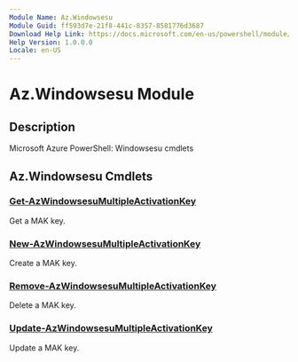 ```yaml
---
Module Name: Az.Windowsesu
Module Guid: ff593d7e-21f8-441c-8357-8581776d3687
Download Help Link: https://docs.microsoft.com/en-us/powershell/module/az.windowsesu
Help Version: 1.0.0.0
Locale: en-US
---
```


# Az.Windowsesu Module
## Description
Microsoft Azure PowerShell: Windowsesu cmdlets

## Az.Windowsesu Cmdlets
### [Get-AzWindowsesuMultipleActivationKey](Get-AzWindowsesuMultipleActivationKey.md)
Get a MAK key.

### [New-AzWindowsesuMultipleActivationKey](New-AzWindowsesuMultipleActivationKey.md)
Create a MAK key.

### [Remove-AzWindowsesuMultipleActivationKey](Remove-AzWindowsesuMultipleActivationKey.md)
Delete a MAK key.

### [Update-AzWindowsesuMultipleActivationKey](Update-AzWindowsesuMultipleActivationKey.md)
Update a MAK key.

